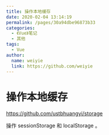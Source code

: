 ```yaml
---
title: 操作本地缓存
date: 2020-02-04 13:14:19
permalink: /pages/30a94dbe96873b33
categories:
  - 《Vue》笔记
  - 其他
tags:
  - Vue
author:
  name: weiyie
  link: https://github.com/weiyie
---
```

# 操作本地缓存

<https://github.com/ustbhuangyi/storage>

操作 sessionStorage 和 localStorage 。
